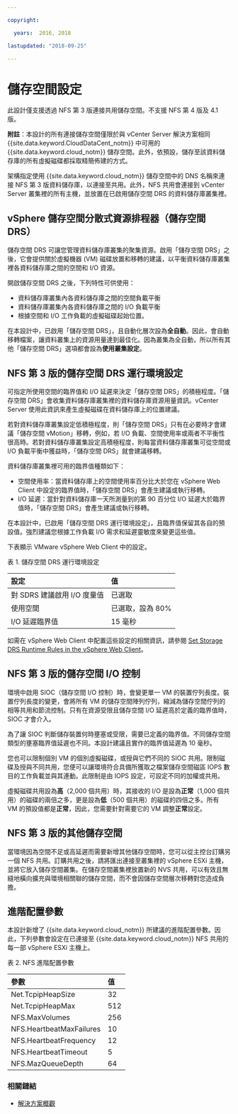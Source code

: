 ```yaml
---

copyright:

  years:  2016, 2018

lastupdated: "2018-09-25"

---
```


# 儲存空間設定

此設計僅支援透過 NFS 第 3 版連接共用儲存空間。不支援 NFS 第 4 版及 4.1 版。

**附註**：本設計的所有連接儲存空間僅限於與 vCenter Server 解決方案相同 {{site.data.keyword.CloudDataCent_notm}} 中可用的 {{site.data.keyword.cloud_notm}} 儲存空間。此外，依預設，儲存至該資料儲存庫的所有虛擬磁碟都採取精簡佈建的方式。

架構指定使用 {{site.data.keyword.cloud_notm}} 儲存空間中的 DNS 名稱來連接 NFS 第 3 版資料儲存庫，以連接至共用。此外，NFS 共用會連接到 vCenter Server 叢集裡的所有主機，並放置在已啟用儲存空間 DRS 的資料儲存庫叢集裡。

## vSphere 儲存空間分散式資源排程器（儲存空間 DRS）

儲存空間 DRS 可讓您管理資料儲存庫叢集的聚集資源。啟用「儲存空間 DRS」之後，它會提供關於虛擬機器 (VM) 磁碟放置和移轉的建議，以平衡資料儲存庫叢集裡各資料儲存庫之間的空間和 I/O 資源。

開啟儲存空間 DRS 之後，下列特性可供使用：
* 資料儲存庫叢集內各資料儲存庫之間的空間負載平衡
* 資料儲存庫叢集內各資料儲存庫之間的 I/O 負載平衡
* 根據空間和 I/O 工作負載的虛擬磁碟起始位置。

在本設計中，已啟用「儲存空間 DRS」，且自動化層次設為**全自動**。因此，會自動移轉檔案，讓資料叢集上的資源用量達到最佳化。因為叢集為全自動，所以所有其他「儲存空間 DRS」選項都會設為**使用叢集設定**。

## NFS 第 3 版的儲存空間 DRS 運行環境設定

可指定所使用空間的臨界值和 I/O 延遲來決定「儲存空間 DRS」的積極程度。「儲存空間 DRS」會收集資料儲存庫叢集裡的資料儲存庫資源用量資訊。vCenter Server 使用此資訊來產生虛擬磁碟在資料儲存庫上的位置建議。

若對資料儲存庫叢集設定低積極程度，則「儲存空間 DRS」只有在必要時才會建議「儲存空間 vMotion」移轉，例如，若 I/O 負載、空間使用率或兩者不平衡性很高時。若對資料儲存庫叢集設定高積極程度，則每當資料儲存庫叢集可從空間或 I/O 負載平衡中獲益時，「儲存空間 DRS」就會建議移轉。

資料儲存庫叢集裡可用的臨界值種類如下：

* 空間使用率：當資料儲存庫上的空間使用率百分比大於您在 vSphere Web Client 中設定的臨界值時，「儲存空間 DRS」會產生建議或執行移轉。
* I/O 延遲：當針對資料儲存庫一天所測量到的第 90 百分位 I/O 延遲大於臨界值時，「儲存空間 DRS」會產生建議或執行移轉。

在本設計中，已啟用「儲存空間 DRS 運行環境設定」，且臨界值保留其各自的預設值。強烈建議您根據工作負載 I/O 需求和延遲靈敏度來變更這些值。

下表顯示 VMware vSphere Web Client 中的設定。

表 1. 儲存空間 DRS 運行環境設定

| 設定          | 值  |
|:--------------- |:------ |
|對 SDRS 建議啟用 I/O 度量值| 已選取|
| 使用空間 | 已選取，設為 80% |
| I/O 延遲臨界值 | 15 毫秒 |

如需在 vSphere Web Client 中配置這些設定的相關資訊，請參閱 [Set Storage DRS Runtime Rules in the vSphere Web Client](https://docs.vmware.com/en/VMware-vSphere/5.5/com.vmware.vsphere.resmgmt.doc/GUID-AD2D13CE-539B-48C3-BBC9-E55A834874F0.html)。

## NFS 第 3 版的儲存空間 I/O 控制

環境中啟用 SIOC（儲存空間 I/O 控制）時，會變更單一 VM 的裝置佇列長度。裝置佇列長度的變更，會將所有 VM 的儲存空間陣列佇列，縮減為儲存空間佇列的相等共用和節流控制。只有在資源受限且儲存空間 I/O 延遲高於定義的臨界值時，SIOC 才會介入。

為了讓 SIOC 判斷儲存裝置何時壅塞或受限，需要已定義的臨界值。不同儲存空間類型的壅塞臨界值延遲也不同。本設計建議且實作的臨界值延遲為 10 毫秒。

您也可以限制個別 VM 的個別虛擬磁碟，或授與它們不同的 SIOC 共用。限制磁碟及授與不同共用，您便可以讓環境符合具備所獲取之檔案儲存空間磁區 IOPS 數目的工作負載並與其連動。此限制是由 IOPS 設定，可設定不同的加權或共用。

虛擬磁碟共用設為**高**（2,000 個共用）時，其接收的 I/O 是設為**正常**（1,000 個共用）的磁碟的兩倍之多，更是設為**低**（500 個共用）的磁碟的四倍之多。所有 VM 的預設值都是**正常**，因此，您需要針對需要它的 VM 調整**正常**設定。

## NFS 第 3 版的其他儲存空間

當環境因為空間不足或高延遲而需要新增其他儲存空間時，您可以從主控台訂購另一個 NFS 共用。訂購共用之後，請將匯出連接至叢集裡的 vSphere ESXi 主機，並將它放入儲存空間叢集。在儲存空間叢集裡放置新的 NVS 共用，可以有效且無縫地橫向擴充與環境相關聯的儲存空間，而不會因儲存空間層次移轉對您造成負擔。

## 進階配置參數

本設計新增了 {{site.data.keyword.cloud_notm}} 所建議的進階配置參數。因此，下列參數會設定在已連接至 {{site.data.keyword.cloud_notm}} NFS 共用的每一部 vSphere ESXi 主機上。

表 2. NFS 進階配置參數

| 參數               | 值  |
|:--------------- |:------ |
| Net.TcpipHeapSize | 32 |
| Net.TcpipHeapMax | 512 |
| NFS.MaxVolumes | 256 |
| NFS.HeartbeatMaxFailures | 10 |
| NFS.HeartbeatFrequency  | 12 |
| NFS.HeartbeatTimeout | 5 |
| NFS.MazQueueDepth | 64 |

### 相關鏈結

* [解決方案概觀](../solution/solution_overview.html)
